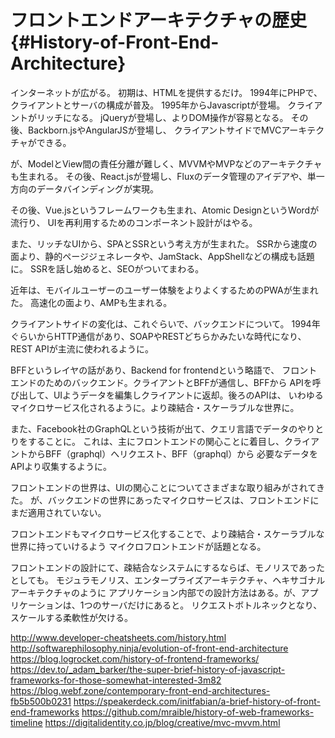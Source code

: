 # フロントエンドアーキテクチャの歴史 {#History-of-Front-End-Architecture}

インターネットが広がる。
初期は、HTMLを提供するだけ。
1994年にPHPで、クライアントとサーバの構成が普及。
1995年からJavascriptが登場。
クライアントがリッチになる。
jQueryが登場し、よりDOM操作が容易となる。
その後、Backborn.jsやAngularJSが登場し、
クライアントサイドでMVCアーキテクチャができる。

が、ModelとView間の責任分離が難しく、MVVMやMVPなどのアーキテクチャも生まれる。
その後、React.jsが登場し、Fluxのデータ管理のアイデアや、単一方向のデータバインディングが実現。

その後、Vue.jsというフレームワークも生まれ、Atomic DesignというWordが流行り、
UIを再利用するためのコンポーネント設計がはやる。

また、リッチなUIから、SPAとSSRという考え方が生まれた。
SSRから速度の面より、静的ページジェネレータや、JamStack、AppShellなどの構成も話題に。
SSRを話し始めると、SEOがついてまわる。

近年は、モバイルユーザーのユーザー体験をよりよくするためのPWAが生まれた。
高速化の面より、AMPも生まれる。

クライアントサイドの変化は、これぐらいで、バックエンドについて。
1994年ぐらいからHTTP通信があり、SOAPやRESTどちらかみたいな時代になり、
REST APIが主流に使われるように。

BFFというレイヤの話があり、Backend for frontendという略語で、
フロントエンドのためのバックエンド。クライアントとBFFが通信し、BFFから
APIを呼び出して、UIようデータを編集しクライアントに返却。後ろのAPIは、
いわゆるマイクロサービス化されるように。より疎結合・スケーラブルな世界に。

また、Facebook社のGraphQLという技術が出て、クエリ言語でデータのやりとりをすることに。
これは、主にフロントエンドの関心ことに着目し、クライアントからBFF（graphql）へリクエスト、BFF（graphql）から
必要なデータをAPIより収集するように。

フロントエンドの世界は、UIの関心ことについてさまざまな取り組みがされてきた。
が、バックエンドの世界にあったマイクロサービスは、フロントエンドにまだ適用されていない。

フロントエンドもマイクロサービス化することで、より疎結合・スケーラブルな世界に持っていけるよう
マイクロフロントエンドが話題となる。

フロントエンドの設計にて、疎結合なシステムにするならば、モノリスであったとしても。
モジュラモノリス、エンタープライズアーキテクチャ、ヘキサゴナルアーキテクチャのように
アプリケーション内部での設計方法はある。が、アプリケーションは、1つのサーバだけにあると。
リクエストボトルネックとなり、スケールする柔軟性が欠ける。

http://www.developer-cheatsheets.com/history.html
http://softwarephilosophy.ninja/evolution-of-front-end-architecture
https://blog.logrocket.com/history-of-frontend-frameworks/
https://dev.to/_adam_barker/the-super-brief-history-of-javascript-frameworks-for-those-somewhat-interested-3m82
https://blog.webf.zone/contemporary-front-end-architectures-fb5b500b0231
https://speakerdeck.com/initfabian/a-brief-history-of-front-end-frameworks
https://github.com/mraible/history-of-web-frameworks-timeline
https://digitalidentity.co.jp/blog/creative/mvc-mvvm.html
